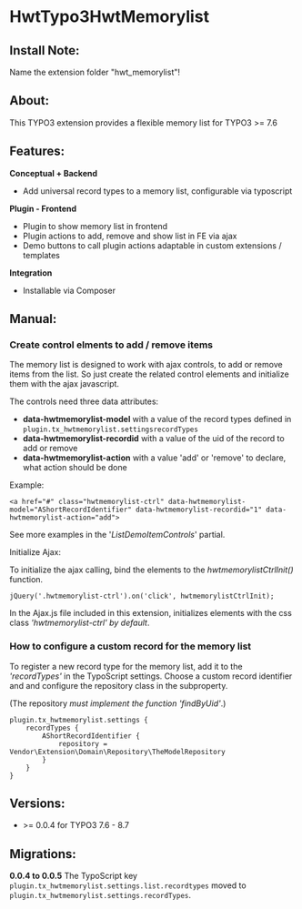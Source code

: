 # HwtTypo3HwtMemorylist
## Install Note:
Name the extension folder "hwt_memorylist"!

## About:
This TYPO3 extension provides a flexible memory list for TYPO3 >= 7.6

## Features:

**Conceptual + Backend**

- Add universal record types to a memory list, configurable via typoscript

**Plugin - Frontend**

- Plugin to show memory list in frontend
- Plugin actions to add, remove and show list in FE via ajax
- Demo buttons to call plugin actions adaptable in custom extensions / templates

**Integration**

- Installable via Composer

## Manual:

### Create control elments to add / remove items
The memory list is designed to work with ajax controls, to add or remove items from the list. So just create the related control elements and initialize them with the ajax javascript.

The controls need three data attributes:
- **data-hwtmemorylist-model** with a value of the record types defined in `plugin.tx_hwtmemorylist.settingsrecordTypes`
- **data-hwtmemorylist-recordid** with a value of the uid of the record to add or remove
- **data-hwtmemorylist-action** with a value 'add' or 'remove' to declare, what action should be done

Example:
```
<a href="#" class="hwtmemorylist-ctrl" data-hwtmemorylist-model="AShortRecordIdentifier" data-hwtmemorylist-recordid="1" data-hwtmemorylist-action="add">
```
See more examples in the '_ListDemoItemControls_' partial.

Initialize Ajax:

To initialize the ajax calling, bind the elements to the _hwtmemorylistCtrlInit()_ function.
```
jQuery('.hwtmemorylist-ctrl').on('click', hwtmemorylistCtrlInit);
```
In the Ajax.js file included in this extension, initializes elements with the css class _'hwtmemorylist-ctrl' by default_.

### How to configure a custom record for the memory list
To register a new record type for the memory list, add it to the _'recordTypes'_ in the TypoScript settings. Choose a custom record identifier and and configure the repository class in the subproperty. 

(The repository _must implement the function 'findByUid'_.)
```
plugin.tx_hwtmemorylist.settings {
    recordTypes {
        AShortRecordIdentifier {
            repository = Vendor\Extension\Domain\Repository\TheModelRepository
        }
    }
}
```

## Versions:
- \>= 0.0.4 for TYPO3 7.6 - 8.7

## Migrations:
**0.0.4 to 0.0.5**
The TypoScript key `plugin.tx_hwtmemorylist.settings.list.recordtypes` moved to `plugin.tx_hwtmemorylist.settings.recordTypes`.
